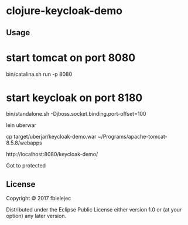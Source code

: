 # clojure-keycloak-demo

## Usage

# start tomcat on port 8080
bin/catalina.sh run -p 8080

# start keycloak on port 8180
bin/standalone.sh -Djboss.socket.binding.port-offset=100

lein uberwar

cp target/uberjar/keycloak-demo.war ~/Programs/apache-tomcat-8.5.8/webapps

http://localhost:8080/keycloak-demo/

Got to protected 
 
## License

Copyright © 2017 fbielejec

Distributed under the Eclipse Public License either version 1.0 or (at your option) any later version.
